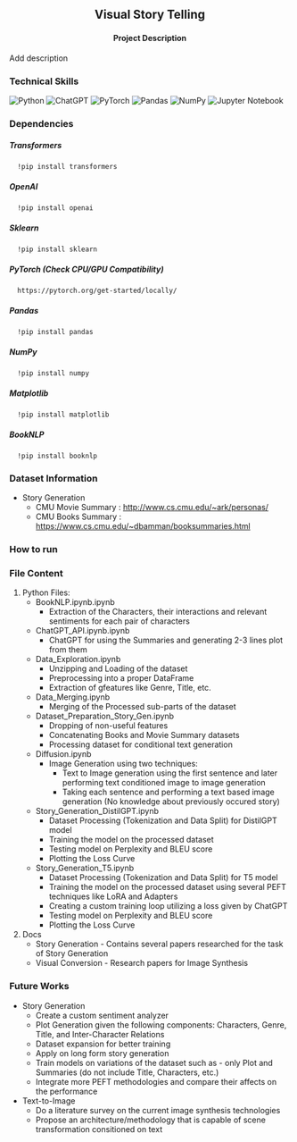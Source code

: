 <h2>
<p align='center'>
Visual Story Telling
</p>
</h2>

<h4 align='center'> Project Description </h4> 
Add description
<br>

### Technical Skills 
![Python](https://img.shields.io/badge/python-3670A0?style=for-the-badge&logo=python&logoColor=ffdd54)
![ChatGPT](https://img.shields.io/badge/chatGPT-74aa9c?style=for-the-badge&logo=openai&logoColor=white)
![PyTorch](https://img.shields.io/badge/PyTorch-%23EE4C2C.svg?style=for-the-badge&logo=PyTorch&logoColor=white)
![Pandas](https://img.shields.io/badge/pandas-%23150458.svg?style=for-the-badge&logo=pandas&logoColor=white)
![NumPy](https://img.shields.io/badge/numpy-%23013243.svg?style=for-the-badge&logo=numpy&logoColor=white)
![Jupyter Notebook](https://img.shields.io/badge/jupyter-%23FA0F00.svg?style=for-the-badge&logo=jupyter&logoColor=white)
<br>

### Dependencies
##### Transformers
      !pip install transformers
##### OpenAI
      !pip install openai
##### Sklearn
      !pip install sklearn 
##### PyTorch (Check CPU/GPU Compatibility)
      https://pytorch.org/get-started/locally/
##### Pandas
      !pip install pandas
##### NumPy
      !pip install numpy
##### Matplotlib
      !pip install matplotlib
##### BookNLP 
      !pip install booknlp
### Dataset Information
* Story Generation
   * CMU Movie Summary : http://www.cs.cmu.edu/~ark/personas/
   * CMU Books Summary : https://www.cs.cmu.edu/~dbamman/booksummaries.html
### How to run
<!-- ### Methodology 
1) Story Telling
   * Basic Proposed Structure: We will generate a plan and then conditioned on it the story will be generated. Plan will be constructed using a decoder only model (say GPT3/ChatGPT), where the input to the model will be list of characters, genre and the relationships between them. Then the generated basic plot will be taken in as input by the encoder-decoder model (T5/BART), conditioned on the sentence wise plot (and already generated text), storyline will be continously generated. Final generated story is then compared with the movie summary. 
   * Decoder Only Model - May use few shot learning with a variety of examples from different genres, use a prompt based strategy for generating plots 
   * Decoding strategies: Nucleus sampling with top-k=10 and p=0.9
   * Dataset: CMU Movie Summary, Scifi TV Shows, Writing Prompts
   * Getting characters and relations
      * Character Name Clustering: [https://github.com/dbamman/book-nlp](https://github.com/booknlp/booknlp)
      * Sentiment: https://www.nltk.org/howto/sentiment.html 
   * Loss function: $L_{Gen}$ + $L_{Review}$. First one corresponds to the normal cross entropy/negative log likelihood, whereas the second one is the difference between the log probability scores of the actual vs perturbed summary
   * Adversarial Inputs
      * Plot given to the ChatGPT model is empty 
      * Rating to an i) empty, ii) non coherent, iii) Non interesting and iv) Combinations of previous aspects summary given by ChatGPT
      * Missing information to the model (although trained on such inputs) - missing title/ missing genre/ missing characters/ missing relations
2) Vision Conversion
   * TO DO
### Tasks 
1) Story Telling
   * Literature Sruvey for Story Generation ✅
   * Create a methodology for generating stories ✅ 
   * Implement Story Generation
      * Download the datasets ✅
         * CMU Movie Summary (✅)
         * CMU Book Summary (✅)
         * Scifi TV Shows (🟥) 
         * Writing Prompts (🟥) 
      * Run BookNLP for the Character Clustering on all the datasets ✅
      * Divide the dataset into subparts and run BookNLP ✅
      * Merging of Book and Movie datasets ✅
      * GPT3/ChatGPT based code implementation for plot development - Give summary as an input and generate a plot ✅
      * Create the Plot-Story dataset ✅
      * Loss function ✅
         * Cross Entropy Loss (✅) 
         * Rating loss given by ChatGPT (ChatGPT gives a rating between 0 and 10, where 0 is the best whereas 10 is the worst) (✅)  
      * Train the T5/BART model on this dataset with custom loss function ✅
         * Take the relationship set, genre, the story name and plot as an input, and generate a story conditioned on the inputs - Plot conditioned Story Generation (✅)
      * Use PEFT, such as using Adapters/LoRA/Prefix Finetuning for the T5 model - Faster and Efficient ✅
         * LoRA (✅)
         * Adapters (✅) 
      * Train Decoder Only Models such as DistilGPT2 ✅
         * DistilGPT2 on entire plot-summary dataset ✅
      * Evaluate the generation on the performance metrics ✅
         * Cross Entropy Loss (✅)
         * BLEU score - try different decoding strategies (✅)
      * Generate Loss Curves (✅)
2) Visual Conversion
   * Basline Implementation using a combination of StableDiffusion Model and Text conditioned image2image model ✅
   * Literature Survey for Text-to-Image 🟡
   * Generative AI 🟡
      * VAE ✅
      * GAN ✅
         * DCGAN ✅
         * WGAN ✅
         * Conditional GAN ✅
         * Pix2Pix GAN ✅
         * Cycle GAN ✅
         * SRGAN
         * DeepDream
         * GauGAN
         * PixelCNN
         * StyleGAN
   * Methodology 
   * Implementation


### Notes
* Story Generation
  * Interface Based Papers
      * WordCraft 🔴
      * Story Centaur 🔴
  * Libraries
      * TextBox
  * New Algorithms - Involving Decoding/Loss/Architecture Updates
      * Hierarchical Neural Story Generation (Attention) 🟢
      * Progressive Generation of Long Text with Pretrained Language Models (Architecture) 🟢
      * MOCHA (Loss) 🟢
      * Towards Inter-character Relationship-driven Story Generation (Architecture) 🟢
      * Little Red Riding Hood Goes Around the Globe (Prompting) 🟢
      * Future Sight Can Very Large Pretrained Language Models Learn Story Telling With a Few Examples (Architecture) 🔴
      * The Stable Entropy Hypothesis and Entropy Aware Decoding (Decoding) 🔴
  * Datasets
      * Visual Writing Prompts 🟢
  * Metrics  
      * Delta Score 🟢
-->  
### File Content
1) Python Files:
   * BookNLP.ipynb.ipynb
      * Extraction of the Characters, their interactions and relevant sentiments for each pair of characters
   * ChatGPT_API.ipynb.ipynb
      * ChatGPT for using the Summaries and generating 2-3 lines plot from them 
   * Data_Exploration.ipynb
      *  Unzipping and Loading of the dataset
      *  Preprocessing into a proper DataFrame
      *  Extraction of gfeatures like Genre, Title, etc.
   * Data_Merging.ipynb
      * Merging of the Processed sub-parts of the dataset 
   * Dataset_Preparation_Story_Gen.ipynb
      * Dropping of non-useful features
      * Concatenating Books and Movie Summary datasets
      * Processing dataset for conditional text generation 
   * Diffusion.ipynb
      * Image Generation using two techniques:
         * Text to Image generation using the first sentence and later performing text conditioned image to image generation
         * Taking each sentence and performing a text based image generation (No knowledge about previously occured story)  
   * Story_Generation_DistilGPT.ipynb
      * Dataset Processing (Tokenization and Data Split) for DistilGPT model
      * Training the model on the processed dataset
      * Testing model on Perplexity and BLEU score
      * Plotting the Loss Curve
   * Story_Generation_T5.ipynb
      * Dataset Processing (Tokenization and Data Split) for T5 model
      * Training the model on the processed dataset using several PEFT techniques like LoRA and Adapters
      * Creating a custom training loop utilizing a loss given by ChatGPT
      * Testing model on Perplexity and BLEU score
      * Plotting the Loss Curve
2) Docs
   * Story Generation - Contains several papers researched for the task of Story Generation
   * Visual Conversion -  Research papers for Image Synthesis 
### Future Works
* Story Generation
   * Create a custom sentiment analyzer
   * Plot Generation given the following components: Characters, Genre, Title, and Inter-Character Relations
   * Dataset expansion for better training 
   * Apply on long form story generation
   * Train models on variations of the dataset such as - only Plot and Summaries (do not include Title, Characters, etc.)
   * Integrate more PEFT methodologies and compare their affects on the performance 
* Text-to-Image
   * Do a literature survey on the current image synthesis technologies
   * Propose an architecture/methodology that is capable of scene transformation consitioned on text
